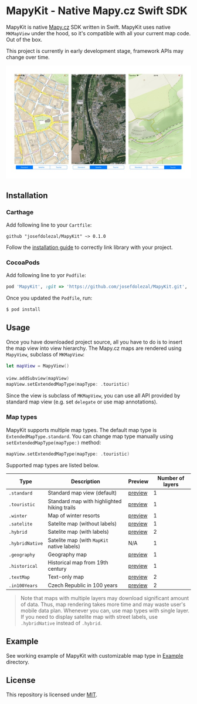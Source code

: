 # MapyKit - Native Mapy.cz Swift SDK

MapyKit is native [Mapy.cz](https://mapy.cz) SDK written in Swift. MapyKit uses native `MKMapView` under the hood, so it's compatible with all your current map code. Out of the box.

This project is currently in early development stage, framework APIs may change over time.

<p align="center">
    <img src="Resources/main.jpg" alt="MapyKit example preview">
</p>

## Installation

### Carthage

Add following line to your `Cartfile`:

```
github "josefdolezal/MapyKit" ~> 0.1.0
```

Follow the [installation guide](https://github.com/Carthage/Carthage#if-youre-building-for-ios-tvos-or-watchos) to correctly link library with your project.

### CocoaPods

Add following line to yor `Podfile`:

```ruby
pod 'MapyKit', :git => 'https://github.com/josefdolezal/MapyKit.git', '~> 0.1.0'
```

Once you updated the `Podfile`, run:

```bash
$ pod install
```

## Usage

Once you have downloaded project source, all you have to do is to insert the map view into view hierarchy. The Mapy.cz maps are rendered using `MapyView`, subclass of `MKMapView`:

```swift
let mapView = MapyView()

view.addSubview(mapView)
mapView.setExtendedMapType(mapType: .touristic)
```

Since the view is subclass of `MKMapView`, you can use all API provided by standard map view (e.g. set `delegate` or use map annotations).

### Map types

MapyKit supports multiple map types. The default map type is `ExtendedMapType.standard`. You can change map type manually using `setExtendedMapType(mapType:)` method:

```swift
mapView.setExtendedMapType(mapType: .touristic)
```

Supported map types are listed below.

| Type            | Description | Preview | Number of layers |
|-----------------|-------------|---------|------------------|
| `.standard`     | Standard map view (default) | [preview](https://mapy.cz/zakladni) | 1 |
| `.touristic`    | Standard map with highlighted hiking trails | [preview](https://mapy.cz/turisticka) | 1 |
| `.winter`       | Map of winter resorts | [preview](https://mapy.cz/zimni) | 1 |
| `.satelite`     | Satelite map (without labels) | [preview](https://mapy.cz/letecka) | 1 |
| `.hybrid`       | Satelite map (with labels) | [preview](https://mapy.cz/letecka) | 2 |
| `.hybridNative` | Satelite map (with `MapKit` native labels) | N/A | 1 |
| `.geography`    | Geography map | [preview](https://mapy.cz/zemepisna) | 1 |
| `.historical`   | Historical map from 19th century | [preview](https://mapy.cz/19stoleti) | 1 |
| `.textMap`      | Text-only map | [preview](https://mapy.cz/textova) | 2 |
| `.in100Years`   | Czech Republic in 100 years | [preview](https://mapy.cz/ceskoza100) | 2 |

> Note that maps with multiple layers may download significant amount of data. Thus, map rendering takes more time and may waste user's mobile data plan. Whenever you can, use map types with single layer. If you need to display satelite map with street labels, use `.hybridNative` instead of `.hybrid`.

## Example

See working example of MapyKit with customizable map type in [Example](Example) directory.

## License

This repository is licensed under [MIT](LICENSE).

